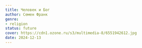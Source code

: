 ```yaml
---
title: Человек и Бог
author: Семен Франк
genre:
- religion
status: future
cover: https://cdn1.ozone.ru/s3/multimedia-8/6551942612.jpg
date: 2024-12-13
---
```


